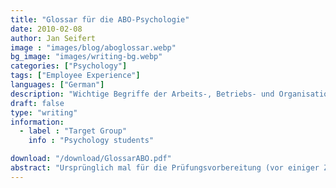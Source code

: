 ```yaml
---
title: "Glossar für die ABO-Psychologie"
date: 2010-02-08
author: Jan Seifert
image : "images/blog/aboglossar.webp"
bg_image: "images/writing-bg.webp"
categories: ["Psychology"]
tags: ["Employee Experience"]
languages: ["German"]
description: "Wichtige Begriffe der Arbeits-, Betriebs- und Organisationspsychologie"
draft: false
type: "writing"
information:
  - label : "Target Group"
    info : "Psychology students"

download: "/download/GlossarABO.pdf"
abstract: "Ursprünglich mal für die Prüfungsvorbereitung (vor einiger Zeit) entwickelt. Wer vorher noch keinen intensiveren Kontakt zur A&O-Psychologie hatte, kann dieses Nachschlagewerk bestimmt gut gebrauchen."
---
```

